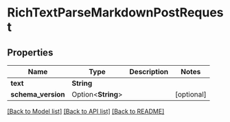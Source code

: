 # RichTextParseMarkdownPostRequest

## Properties

Name | Type | Description | Notes
------------ | ------------- | ------------- | -------------
**text** | **String** |  | 
**schema_version** | Option<**String**> |  | [optional]

[[Back to Model list]](../README.md#documentation-for-models) [[Back to API list]](../README.md#documentation-for-api-endpoints) [[Back to README]](../README.md)


